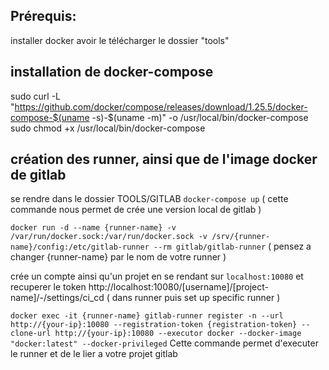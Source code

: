 ## Prérequis:
installer docker
avoir le télécharger le dossier "tools"

## installation de docker-compose
sudo curl -L "https://github.com/docker/compose/releases/download/1.25.5/docker-compose-$(uname -s)-$(uname -m)" -o /usr/local/bin/docker-compose
sudo chmod +x /usr/local/bin/docker-compose

## création des runner, ainsi que de l'image docker de gitlab
se rendre dans le dossier TOOLS/GITLAB
`docker-compose up`
( cette commande nous permet de crée une version local de gitlab )

`docker run -d --name {runner-name} -v /var/run/docker.sock:/var/run/docker.sock -v /srv/{runner-name}/config:/etc/gitlab-runner --rm gitlab/gitlab-runner`
( pensez a changer {runner-name} par le nom de votre runner )

crée un compte ainsi qu'un projet en se rendant sur `localhost:10080` et recuperer le token http://localhost:10080/[username]/[project-name]/-/settings/ci_cd ( dans runner puis set up specific runner )

`docker exec -it {runner-name} gitlab-runner register -n --url http://{your-ip}:10080 --registration-token {registration-token} --clone-url http://{your-ip}:10080 --executor docker --docker-image "docker:latest" --docker-privileged`
Cette commande permet d'executer le runner et de le lier a votre projet gitlab

